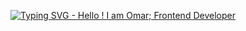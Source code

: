 <p align="center">
  <a href="https://git.io/typing-svg">
    <img src="https://readme-typing-svg.demolab.com?font=Fira+Code&pause=1000¢er=true&vCenter=true&width=435&lines=Hello+!+I+am+Omar;Frontend+Developer" alt="Typing SVG - Hello ! I am Omar; Frontend Developer" />
  </a>
</p>

<!-- You can add more content below this if you like -->
